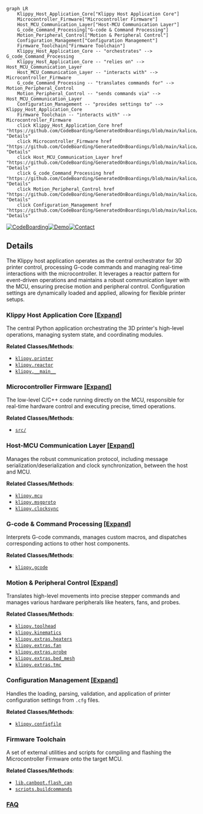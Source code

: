 ```mermaid
graph LR
    Klippy_Host_Application_Core["Klippy Host Application Core"]
    Microcontroller_Firmware["Microcontroller Firmware"]
    Host_MCU_Communication_Layer["Host-MCU Communication Layer"]
    G_code_Command_Processing["G-code & Command Processing"]
    Motion_Peripheral_Control["Motion & Peripheral Control"]
    Configuration_Management["Configuration Management"]
    Firmware_Toolchain["Firmware Toolchain"]
    Klippy_Host_Application_Core -- "orchestrates" --> G_code_Command_Processing
    Klippy_Host_Application_Core -- "relies on" --> Host_MCU_Communication_Layer
    Host_MCU_Communication_Layer -- "interacts with" --> Microcontroller_Firmware
    G_code_Command_Processing -- "translates commands for" --> Motion_Peripheral_Control
    Motion_Peripheral_Control -- "sends commands via" --> Host_MCU_Communication_Layer
    Configuration_Management -- "provides settings to" --> Klippy_Host_Application_Core
    Firmware_Toolchain -- "interacts with" --> Microcontroller_Firmware
    click Klippy_Host_Application_Core href "https://github.com/CodeBoarding/GeneratedOnBoardings/blob/main/kalico/Klippy_Host_Application_Core.md" "Details"
    click Microcontroller_Firmware href "https://github.com/CodeBoarding/GeneratedOnBoardings/blob/main/kalico/Microcontroller_Firmware.md" "Details"
    click Host_MCU_Communication_Layer href "https://github.com/CodeBoarding/GeneratedOnBoardings/blob/main/kalico/Host_MCU_Communication_Layer.md" "Details"
    click G_code_Command_Processing href "https://github.com/CodeBoarding/GeneratedOnBoardings/blob/main/kalico/G_code_Command_Processing.md" "Details"
    click Motion_Peripheral_Control href "https://github.com/CodeBoarding/GeneratedOnBoardings/blob/main/kalico/Motion_Peripheral_Control.md" "Details"
    click Configuration_Management href "https://github.com/CodeBoarding/GeneratedOnBoardings/blob/main/kalico/Configuration_Management.md" "Details"
```

[![CodeBoarding](https://img.shields.io/badge/Generated%20by-CodeBoarding-9cf?style=flat-square)](https://github.com/CodeBoarding/CodeBoarding)[![Demo](https://img.shields.io/badge/Try%20our-Demo-blue?style=flat-square)](https://www.codeboarding.org/demo)[![Contact](https://img.shields.io/badge/Contact%20us%20-%20contact@codeboarding.org-lightgrey?style=flat-square)](mailto:contact@codeboarding.org)

## Details

The Klippy host application operates as the central orchestrator for 3D printer control, processing G-code commands and managing real-time interactions with the microcontroller. It leverages a reactor pattern for event-driven operations and maintains a robust communication layer with the MCU, ensuring precise motion and peripheral control. Configuration settings are dynamically loaded and applied, allowing for flexible printer setups.

### Klippy Host Application Core [[Expand]](./Klippy_Host_Application_Core.md)
The central Python application orchestrating the 3D printer's high-level operations, managing system state, and coordinating modules.


**Related Classes/Methods**:

- <a href="https://github.com/KalicoCrew/kalico/blob/main/klippy/printer.py" target="_blank" rel="noopener noreferrer">`klippy.printer`</a>
- <a href="https://github.com/KalicoCrew/kalico/blob/main/klippy/reactor.py" target="_blank" rel="noopener noreferrer">`klippy.reactor`</a>
- <a href="https://github.com/KalicoCrew/kalico/blob/main/klippy/__main__.py" target="_blank" rel="noopener noreferrer">`klippy.__main__`</a>


### Microcontroller Firmware [[Expand]](./Microcontroller_Firmware.md)
The low-level C/C++ code running directly on the MCU, responsible for real-time hardware control and executing precise, timed operations.


**Related Classes/Methods**:

- <a href="https://github.com/KalicoCrew/kalico/blob/main/src/" target="_blank" rel="noopener noreferrer">`src/`</a>


### Host-MCU Communication Layer [[Expand]](./Host_MCU_Communication_Layer.md)
Manages the robust communication protocol, including message serialization/deserialization and clock synchronization, between the host and MCU.


**Related Classes/Methods**:

- <a href="https://github.com/KalicoCrew/kalico/blob/main/klippy/mcu.py" target="_blank" rel="noopener noreferrer">`klippy.mcu`</a>
- <a href="https://github.com/KalicoCrew/kalico/blob/main/klippy/msgproto.py" target="_blank" rel="noopener noreferrer">`klippy.msgproto`</a>
- <a href="https://github.com/KalicoCrew/kalico/blob/main/klippy/clocksync.py" target="_blank" rel="noopener noreferrer">`klippy.clocksync`</a>


### G-code & Command Processing [[Expand]](./G_code_Command_Processing.md)
Interprets G-code commands, manages custom macros, and dispatches corresponding actions to other host components.


**Related Classes/Methods**:

- <a href="https://github.com/KalicoCrew/kalico/blob/main/klippy/gcode.py" target="_blank" rel="noopener noreferrer">`klippy.gcode`</a>


### Motion & Peripheral Control [[Expand]](./Motion_Peripheral_Control.md)
Translates high-level movements into precise stepper commands and manages various hardware peripherals like heaters, fans, and probes.


**Related Classes/Methods**:

- <a href="https://github.com/KalicoCrew/kalico/blob/main/klippy/toolhead.py" target="_blank" rel="noopener noreferrer">`klippy.toolhead`</a>
- <a href="https://github.com/KalicoCrew/kalico/blob/main/klippy/kinematics" target="_blank" rel="noopener noreferrer">`klippy.kinematics`</a>
- <a href="https://github.com/KalicoCrew/kalico/blob/main/klippy/extras/heaters.py" target="_blank" rel="noopener noreferrer">`klippy.extras.heaters`</a>
- <a href="https://github.com/KalicoCrew/kalico/blob/main/klippy/extras/fan.py" target="_blank" rel="noopener noreferrer">`klippy.extras.fan`</a>
- <a href="https://github.com/KalicoCrew/kalico/blob/main/klippy/extras/probe.py" target="_blank" rel="noopener noreferrer">`klippy.extras.probe`</a>
- <a href="https://github.com/KalicoCrew/kalico/blob/main/klippy/extras/bed_mesh.py" target="_blank" rel="noopener noreferrer">`klippy.extras.bed_mesh`</a>
- <a href="https://github.com/KalicoCrew/kalico/blob/main/klippy/extras/tmc.py" target="_blank" rel="noopener noreferrer">`klippy.extras.tmc`</a>


### Configuration Management [[Expand]](./Configuration_Management.md)
Handles the loading, parsing, validation, and application of printer configuration settings from `.cfg` files.


**Related Classes/Methods**:

- <a href="https://github.com/KalicoCrew/kalico/blob/main/klippy/configfile.py" target="_blank" rel="noopener noreferrer">`klippy.configfile`</a>


### Firmware Toolchain
A set of external utilities and scripts for compiling and flashing the Microcontroller Firmware onto the target MCU.


**Related Classes/Methods**:

- <a href="https://github.com/KalicoCrew/kalico/blob/main/lib/canboot/flash_can.py" target="_blank" rel="noopener noreferrer">`lib.canboot.flash_can`</a>
- <a href="https://github.com/KalicoCrew/kalico/blob/main/scripts/buildcommands.py" target="_blank" rel="noopener noreferrer">`scripts.buildcommands`</a>




### [FAQ](https://github.com/CodeBoarding/GeneratedOnBoardings/tree/main?tab=readme-ov-file#faq)